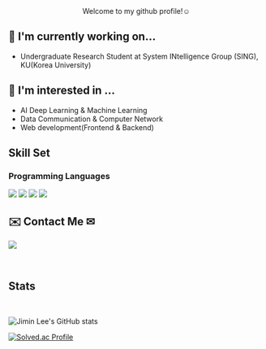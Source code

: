 <div align="center">    Welcome to my github profile!☺️
<br/>
<div align="left"> 
  
## 🔭 I'm currently working on...
 - Undergraduate Research Student at System INtelligence Group (SING), KU(Korea University)

## 🌱 I'm interested in ...
 - AI Deep Learning & Machine Learning
 - Data Communication & Computer Network
 - Web development(Frontend & Backend)
## Skill Set  

### Programming Languages  
<img src="https://img.shields.io/badge/Python-3776AB?style=rounded-lg&logo=Python&logoColor=yellow"/> 
<img src="https://img.shields.io/badge/C-A8B9CC?style=rounded-lg&logo=C&logoColor=orange"/> 
<img src="https://img.shields.io/badge/C++-00599C?style=rounded-lg&logo=cplusplus&logoColor=white"> 
<img src="https://img.shields.io/badge/Spring-6DB33F?style=rounded-lg&logo=Spring&logoColor=lightgreen"/></a>


## ✉️ Contact Me ✉
<a href="mailto:2001joe@korea.ac.kr" target="_blank"><img src="https://img.shields.io/badge/2001joe@korea.ac.kr-EA4335?style=flat&logo=g&logoColor=EA4335"/></a>

<br/>


## Stats  
<br/>  

![Jimin Lee's GitHub stats](https://github-readme-stats.vercel.app/api?username=easyminnn&show_icons=true&theme=radical)

[![Solved.ac Profile](http://mazassumnida.wtf/api/v2/generate_badge?boj=2001joe)](https://solved.ac/2001joe)
